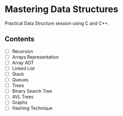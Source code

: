 # Mastering Data Structures

Practical Data Structure session using C and C++.

## Contents

- [ ] Recursion
- [ ] Arrays Representation
- [ ] Array ADT
- [ ] Linked List
- [ ] Stack
- [ ] Queues
- [ ] Trees
- [ ] Binary Search Tree
- [ ] AVL Trees
- [ ] Graphs
- [ ] Hashing Technique
